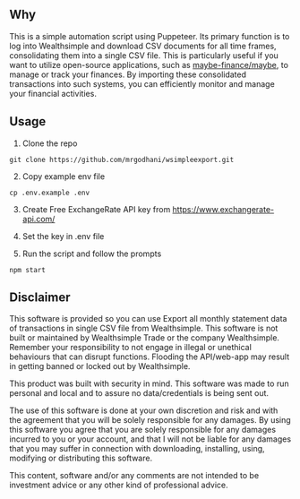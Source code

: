 ## Why

This is a simple automation script using Puppeteer. Its primary function is to log into Wealthsimple and download CSV documents for all time frames, consolidating them into a single CSV file. This is particularly useful if you want to utilize open-source applications, such as [maybe-finance/maybe](https://github.com/maybe-finance/maybe), to manage or track your finances. By importing these consolidated transactions into such systems, you can efficiently monitor and manage your financial activities.

## Usage

1. Clone the repo

```
git clone https://github.com/mrgodhani/wsimpleexport.git
```

2. Copy example env file

```
cp .env.example .env
```

3. Create Free ExchangeRate API key from https://www.exchangerate-api.com/

4. Set the key in .env file

5. Run the script and follow the prompts

```
npm start
```
## Disclaimer

This software is provided so you can use Export all monthly statement data of transactions in single CSV file from Wealthsimple. This software is not built or maintained by Wealthsimple Trade or the company Wealthsimple. Remember your responsibility to not engage in illegal or unethical behaviours that can disrupt functions. Flooding the API/web-app  may result in getting banned or locked out by Wealthsimple.

This product was built with security in mind. This software was made to run personal and local and to assure no data/credentials is being sent out.

The use of this software is done at your own discretion and risk and with the agreement that you will be solely responsible for any damages. By using this software you agree that you are solely responsible for any damages incurred to you or your account, and that I will not be liable for any damages that you may suffer in connection with downloading, installing, using, modifying or distributing this software.

This content, software and/or any comments are not intended to be investment advice or any other kind of professional advice.

